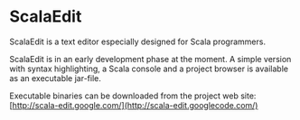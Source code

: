 ScalaEdit
=========
ScalaEdit is a text editor especially designed for Scala programmers.

ScalaEdit is in an early development phase at the moment. A simple version with syntax highlighting, a Scala console and a project browser is available as an executable jar-file.

Executable binaries can be downloaded from the project web site: 
[http://scala-edit.google.com/](http://scala-edit.googlecode.com/)